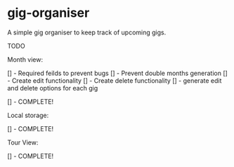 # gig-organiser

A simple gig organiser to keep track of upcoming gigs.

TODO

Month view:

[] - Required feilds to prevent bugs
[] - Prevent double months generation
[] - Create edit functionality
[] - Create delete functionality
[] - generate edit and delete options for each gig

[] - COMPLETE!

Local storage:

[] - COMPLETE!

Tour View:

[] - COMPLETE!
